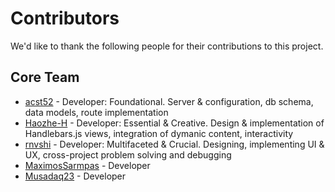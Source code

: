 # Contributors

We'd like to thank the following people for their contributions to this project.

## Core Team

- [acst52](https://github.com/acst52) - Developer: Foundational. Server & configuration, db schema, data models, route implementation
- [Haozhe-H](https://github.com/Haozhe-H) - Developer: Essential & Creative. Design & implementation of Handlebars.js views, integration of dymanic content, interactivity
- [rnvshi](https://github.com/rnvshi) - Developer: Multifaceted & Crucial. Designing, implementing UI & UX, cross-project problem solving and debugging
- [MaximosSarmpas](https://github.com/MaximosSarmpas) - Developer
- [Musadaq23](https://github.com/Musadaq23) - Developer
